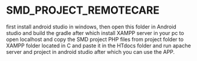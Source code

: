 # SMD_PROJECT_REMOTECARE
first install android studio in windows, then open this folder in Android studio and build the gradle after which
install XAMPP server in your pc to open localhost and copy the SMD project PHP files from project folder to XAMPP folder located in C and paste it in the HTdocs folder
and run apache server and project in android studio after which you can use the APP.
